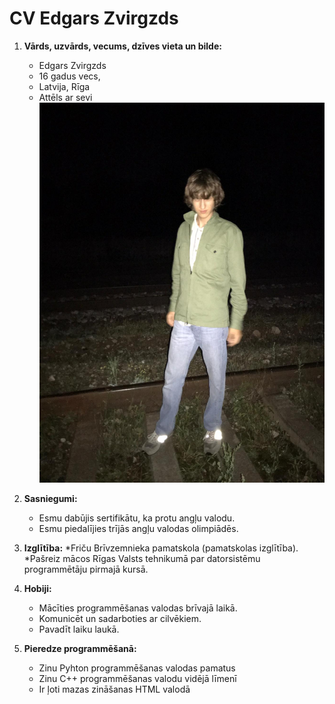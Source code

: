 # CV Edgars Zvirgzds

1. **Vārds, uzvārds, vecums, dzīves vieta un bilde:**
    * Edgars Zvirgzds 
    * 16 gadus vecs, 
    * Latvija, Rīga
    * Attēls ar sevi ![cv_attels](https://raw.githubusercontent.com/EZvirgzdsDP1-2/CVEZvirgzds/main/cvattels.png)
    

2. **Sasniegumi:** 
    * Esmu dabūjis sertifikātu, ka protu angļu valodu.
    * Esmu piedalījies trījās angļu valodas olimpiādēs.


3. **Izglītība:** 
    *Friču Brīvzemnieka pamatskola (pamatskolas izglītība).
    *Pašreiz mācos Rīgas Valsts tehnikumā par datorsistēmu programmētāju pirmajā kursā.


4. **Hobiji:**
    * Mācīties programmēšanas valodas brīvajā laikā.
    * Komunicēt un sadarboties ar cilvēkiem.
    * Pavadīt laiku laukā.

5. **Pieredze programmēšanā:**
    * Zinu Pyhton programmēšanas valodas pamatus
    * Zinu C++ programmēšanas valodu vidējā līmenī
    * Ir ļoti mazas zināšanas HTML valodā

